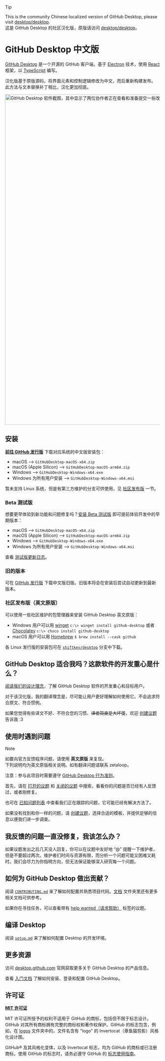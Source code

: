 > [!TIP]
> This is the community Chinese localized version of GitHub Desktop, please visit [desktop/desktop](https://github.com/desktop/desktop).<br>
> 这是 GitHub Desktop 的社区汉化版，原版请访问 [desktop/desktop](https://github.com/desktop/desktop)。

# GitHub Desktop 中文版

[GitHub Desktop](https://desktop.github.com/) 是一个开源的 GitHub 客户端，基于 [Electron](https://www.electronjs.org/) 技术，使用 [React](https://reactjs.org/) 框架，以 [TypeScript](https://www.typescriptlang.org) 编写。

汉化版基于原版源码，将界面元素和控制逻辑修改为中文，而后重新构建发布。<br>
此方法与文本替换补丁相比，汉化更加彻底。

<picture>
  <source
    srcset="https://user-images.githubusercontent.com/634063/202742848-63fa1488-6254-49b5-af7c-96a6b50ea8af.png"
    media="(prefers-color-scheme: dark)"
  />
  <img
    width="1072"
    src="https://user-images.githubusercontent.com/634063/202742985-bb3b3b94-8aca-404a-8d8a-fd6a6f030672.png"
    alt="GitHub Desktop 软件截图，其中显示了两位协作者正在查看和准备提交一些改动"
  />
</picture>

## 安装

[**前往 GitHub 发行版**](https://github.com/zetaloop/desktop/releases/latest) 下载对应系统的中文版安装包：

 - macOS --> `GitHubDesktop-macOS-x64.zip`
 - macOS (Apple Silicon) --> `GitHubDesktop-macOS-arm64.zip`
 - Windows --> `GitHubDesktop-Windows-x64.exe`
 - Windows 为所有用户安装 --> `GitHubDesktop-Windows-x64.msi`

暂未支持 Linux 系统，但是有第三方维护的分支可供使用，见 [社区发布版](https://github.com/zetaloop/Desktop#社区发布版) 一节。

### Beta 测试版

想要更早体验到新功能和问题修复吗？[安装 Beta 测试版](https://github.com/zetaloop/desktop/releases) 即可提前体验开发中的早期版本：

 - macOS --> `GitHubDesktop-macOS-x64.zip`
 - macOS (Apple Silicon) --> `GitHubDesktop-macOS-arm64.zip`
 - Windows --> `GitHubDesktop-Windows-x64.exe`
 - Windows 为所有用户安装 --> `GitHubDesktop-Windows-x64.msi`

查看 [测试版更新日志](https://desktop.github.com/release-notes/?env=beta)。

### 旧的版本
可在 [GitHub 发行版](https://github.com/zetaloop/desktop/releases) 下载中文版旧版。旧版本将会在安装后尝试自动更新到最新版本。

### 社区发布版（英文原版）

可以使用一些社区维护的包管理器来安装 GitHub Desktop 英文原版：
 - Windows 用户可以用 [winget](https://docs.microsoft.com/en-us/windows/package-manager/winget/) `c:\> winget install github-desktop` 或者 [Chocolatey](https://chocolatey.org/) `c:\> choco install github-desktop`
 - macOS 用户可以用 [Homebrew](https://brew.sh/) `$ brew install --cask github`

各 Linux 发行版的安装包可在 [`shiftkey/desktop`](https://github.com/shiftkey/desktop) 分支中下载。

## GitHub Desktop 适合我吗？这款软件的开发重心是什么？

[阅读我们的设计理念](https://github.com/zetaloop/Desktop/blob/development/docs/process/what-is-desktop.md)，了解 GitHub Desktop 软件的开发重心和目标用户。

对于该汉化版，我的翻译理念是，尽可能让用户更好理解如何使用它。不会追求符合原文、符合惯例。

如果您觉得有些译文不好、不符合您的习惯、~~译者简直是大坏蛋~~，欢迎 [创建议题](https://github.com/zetaloop/desktop/issues/new/choose) 告诉我 :3

## 使用时遇到问题

> [!NOTE]
> 如要向官方反馈程序问题，请使用 **英文原版** 来复现。<br>
> 下列说明均为英文原版相关说明。如有翻译问题请联系 zetaloop。

注意：参与此项目时需要遵守 [GitHub Desktop 行为准则](https://github.com/desktop/desktop/blob/development/CODE_OF_CONDUCT.md)。

首先，请在 [打开的议题](https://github.com/desktop/desktop/issues?q=is%3Aopen) 和 [关闭的议题](https://github.com/desktop/desktop/issues?q=is%3Aclosed) 中搜索，看看你的问题是否已经有人反馈过，或者刚修复。

也可在 [已知问题列表](https://github.com/desktop/desktop/blob/development/docs/known-issues.md) 中查看我们正在跟踪的问题，它可能已经有解决方法了。

如果没有找到和你一样的问题，请 [创建议题](https://github.com/desktop/desktop/issues/new/choose)，选择合适的模板，并提供足够的信息以便我们进一步调查。

## 我反馈的问题一直没修复，我该怎么办？

如果议题发出之后几天没人回复，你可以在议题中友好地 “@” 提醒一下维护者，但是不要超过两次。维护者们时间与资源有限，而分析一个问题可能又困难又耗时。我们会尽力为你指明方向，但无法保证能够深入研究每一个问题。

## 如何为 GitHub Desktop 做出贡献？

阅读 [`CONTRIBUTING.md`](./.github/CONTRIBUTING.md) 来了解如何配置并熟悉项目代码。[文档](docs/) 文件夹里还有更多相关文档可供参考。

如果你在寻找任务，可以查看带有 [help wanted（请求帮助）](https://github.com/desktop/desktop/issues?q=is%3Aissue+is%3Aopen+label%3A%22help%20wanted%22) 标签的议题。

## 编译 Desktop

阅读 [`setup.md`](./docs/contributing/setup.md) 来了解如何配置 Desktop 的开发环境。

## 更多资源

访问 [desktop.github.com](https://desktop.github.com) 官网获取更多关于 GitHub Desktop 的产品信息。

查看 [入门文档](https://docs.github.com/zh-cn/desktop/overview/getting-started-with-github-desktop) 了解如何安装、登录和配置 GitHub Desktop。

## 许可证

**[MIT 许可证](LICENSE)**

MIT 许可证所授予的权利不适用于 GitHub 的商标，包括但不限于标志设计。GitHub 对其所有商标拥有完整的商标权和著作权保护。GitHub 的标志包含，例如，在 [logos](app/static/logos) 文件夹中的，文件名含有 "logo" 的 Invertocat（章鱼猫剪影）风格化设计图。

GitHub® 及其风格化变体，以及 Invertocat 标志，均为 GitHub 的商标或已注册商标。使用 GitHub 的标志时，请务必遵守 GitHub 的 [标志使用指南](https://github.com/logos)。
